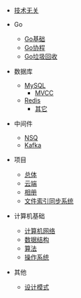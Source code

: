 
* [技术无关](./docs/a-1技术无关.md)
  
* Go
  * [Go基础](./docs/b-1Go基础.md)
  * [Go协程](./docs/b-2Go协程.md)
  * [Go垃圾回收](./docs/b-3Go垃圾回收.md)

* 数据库
  * [MySQL](./docs/c-1MySQL.md)
    * [MVCC](./docs/c-1MySQL-MVCC.md)
  * [Redis](./docs/c-2Redis.md)
    * [其它](./docs/c-2Redis-其它.md)

* 中间件
  * [NSQ](./docs/d-1NSQ.md)
  * [Kafka](./docs/d-2Kafka.md)

* 项目
  * [总体](./docs/e-1总体.md)
  * [云端](./docs/e-2云端.md)
  * [相册](./docs/e-3相册.md)
  * [文件索引同步系统](./docs/e-4文件索引同步系统.md)

* 计算机基础
  * [计算机网络](./docs/f-1计算机网络.md)
  * [数据结构](./docs/f-2数据结构.md)
  * [算法](./docs/f-3算法.md)
  * [操作系统](./docs/f-4操作系统.md)

* 其他
  * [设计模式](./docs/g-1设计模式.md)

  


